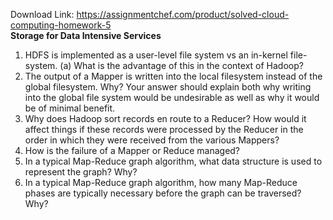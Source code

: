 Download Link: https://assignmentchef.com/product/solved-cloud-computing-homework-5
<br>
<strong>Storage for Data Intensive Services</strong>

<ol>

 <li>HDFS is implemented as a user-level file system vs an in-kernel file-system. (a) What is the advantage of this in the context of Hadoop?</li>

 <li>The output of a Mapper is written into the local filesystem instead of the global filesystem. Why? Your answer should explain both why writing into the global file system would be undesirable as well as why it would be of minimal benefit.</li>

 <li>Why does Hadoop sort records en route to a Reducer? How would it affect things if these records were processed by the Reducer in the order in which they were received from the various Mappers?</li>

 <li>How is the failure of a Mapper or Reduce managed?</li>

 <li>In a typical Map-Reduce graph algorithm, what data structure is used to represent the graph? Why?</li>

 <li>In a typical Map-Reduce graph algorithm, how many Map-Reduce phases are typically necessary before the graph can be traversed? Why?</li>

</ol>